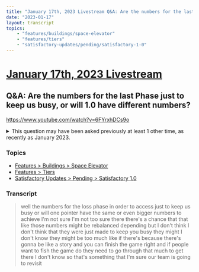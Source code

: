 ```yaml
---
title: "January 17th, 2023 Livestream Q&A: Are the numbers for the last Phase just to keep us busy, or will 1.0 have different numbers?"
date: "2023-01-17"
layout: transcript
topics:
    - "features/buildings/space-elevator"
    - "features/tiers"
    - "satisfactory-updates/pending/satisfactory-1-0"
---
```

# [January 17th, 2023 Livestream](../2023-01-17.md)
## Q&A: Are the numbers for the last Phase just to keep us busy, or will 1.0 have different numbers?
https://www.youtube.com/watch?v=6FYrxhDCs9o
<details>
<summary>This question may have been asked previously at least 1 other time, as recently as January 2023.</summary>

* [January 10th, 2023 Livestream Q&A: Will Phase 4 part requirements be rebalanced when the next Tier is introduced?](./yt-L4OmCrYGtqs.md) [https://www.youtube.com/watch?v=L4OmCrYGtqs](https://www.youtube.com/watch?v=L4OmCrYGtqs)
</details>


### Topics
* [Features > Buildings > Space Elevator](../topics/features/buildings/space-elevator.md)
* [Features > Tiers](../topics/features/tiers.md)
* [Satisfactory Updates > Pending > Satisfactory 1.0](../topics/satisfactory-updates/pending/satisfactory-1-0.md)

### Transcript

> well the numbers for the loss phase in order to access just to keep us busy or will one pointer have the same or even bigger numbers to achieve I'm not sure I'm not too sure there there's a chance that that like those numbers might be rebalanced depending but I don't think I don't think that they were just made to keep you busy they might I don't know they might be too much like if there's because there's gonna be like a story and you can finish the game right and if people want to fish the game do they need to go through that much to get there I don't know so that's something that I'm sure our team is going to revisit
